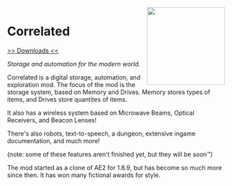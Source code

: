 <img src="https://rawgit.com/elytra/Correlated/1.11.2/doc/emblem.svg" align="right" width="180px"/>

# Correlated
[>> Downloads <<](https://github.com/elytra/Correlated/releases)

*Storage and automation for the modern world.*

Correlated is a digital storage, automation, and exploration mod. The focus
of the mod is the storage system, based on Memory and Drives. Memory stores
types of items, and Drives store quantites of items.

It also has a wireless system based on Microwave Beams, Optical Receivers, and
Beacon Lenses!

There's also robots, text-to-speech, a dungeon, extensive ingame documentation,
and much more!

(note: some of these features aren't finished yet, but they will be soon™)

The mod started as a clone of AE2 for 1.8.9, but has become so much more since
then. It has won many fictional awards for style.
